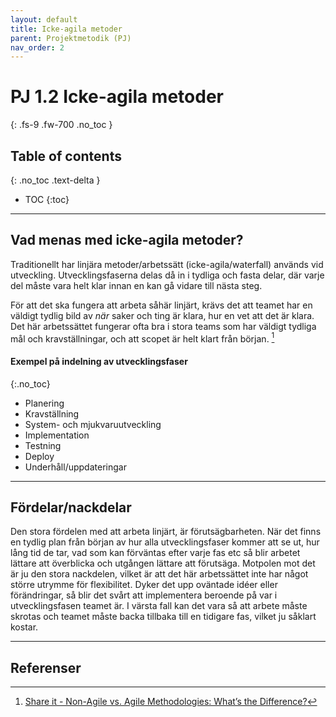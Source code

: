```yaml
---
layout: default
title: Icke-agila metoder
parent: Projektmetodik (PJ)
nav_order: 2
---
```


# PJ 1.2 Icke-agila metoder
{: .fs-9 .fw-700 .no_toc }

## Table of contents
{: .no_toc .text-delta }

- TOC
{:toc}

---

## Vad menas med icke-agila metoder?

Traditionellt har linjära metoder/arbetssätt (icke-agila/waterfall) används vid utveckling. Utvecklingsfaserna delas då in i tydliga och fasta delar, där varje del måste vara helt klar innan en kan gå vidare till nästa steg.

För att det ska fungera att arbeta såhär linjärt, krävs det att teamet har en väldigt tydlig bild av *när* saker och ting är klara, hur en vet att det är klara. Det här arbetssättet fungerar ofta bra i stora teams som har väldigt tydliga mål och kravställningar, och att scopet är helt klart från början. [^1]

#### Exempel på indelning av utvecklingsfaser
{:.no_toc}

- Planering
- Kravställning
- System- och mjukvaruutveckling
- Implementation
- Testning
- Deploy
- Underhåll/uppdateringar

---

## Fördelar/nackdelar

Den stora fördelen med att arbeta linjärt, är förutsägbarheten. När det finns en tydlig plan från början av hur alla utvecklingsfaser kommer att se ut, hur lång tid de tar, vad som kan förväntas efter varje fas etc så blir arbetet lättare att överblicka och utgången lättare att förutsäga. Motpolen mot det är ju den stora nackdelen, vilket är att det här arbetssättet inte har något större utrymme för flexibilitet. Dyker det upp oväntade idéer eller förändringar, så blir det svårt att implementera beroende på var i utvecklingsfasen teamet är. I värsta fall kan det vara så att arbete måste skrotas och teamet måste backa tillbaka till en tidigare fas, vilket ju såklart kostar.

---

## Referenser

[^1]: [Share it - Non-Agile vs. Agile Methodologies: What’s the Difference?](https://www.shareitsolutions.com/blog/agile-non-agile/)
